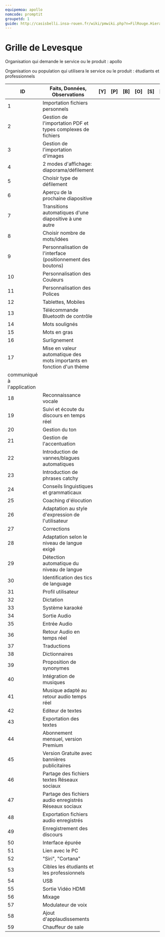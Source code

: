 ```yaml
---
equipemoa: apollo
nomcode: promptit
groupetd: 1
guide: http://casisbelli.insa-rouen.fr/wiki/pmwiki.php?n=FilRouge.HierachiserBesoins
---
```


# Grille de Levesque

Organisation qui demande le service ou le produit : apollo

Organisation ou population qui utilisera le service ou le produit : étudiants et professionnels

| ID | Faits, Données, Observations | [Y] | [P] | [B] | [O] | [S] | [T] | [H] | [R] |
|----|------------------------------|----------|----------|--------|-------------|----------|----------|-----------|------------|
|1| Importation fichiers personnels| | |  | | | | |  | 				
|2|	Gestion de l'importation PDF et types complexes de fichiers| | | | |  | | |  |
|3|	Gestion de l'importation d'images |	|	|	| |  | | |  |
|4|	2 modes d'affichage: diaporama/défilement|	|	|	| |		| | |  |
|5|	Choisir type de défilement | | |	| |		| | |  |
|6|	Aperçu de la prochaine diapositive	| | |	| |		| | |  |
|7|	Transitions automatiques d'une diapositive à une autre | | |  | | | | |  |				
|8| Choisir nombre de mots/idées	| | |	| |		| | |  |
|9|	Personnalisation de l'interface (positionnement des boutons) | | |  | | | | |  |					
|10|	Personnalisation des Couleurs | | |  | | | | |  |	
|11|	Personnalisation des Polices	| | |	| |		| | |  |
|12|  Tablettes, Mobiles	| | |	| |		| | |  |
|13|	Télécommande Bluetooth de contrôle	| | |	| |		| | |  |
|14|	Mots soulignés	| | |	| |		| | |  |
|15|	Mots en gras	| | |	| |		| | |  |
|16|	Surlignement | | |  | | | | |  |			
|17|	Mise en valeur automatique des mots importants en fonction d'un thème
communiqué à l'application | | |  | | | | |  |				
|18|	Reconnaissance vocale | | |  | | | | |  |				
|19|	Suivi et écoute du discours en temps réel | | |  | | |  | |  |		
|20|	Gestion du ton	| | |	| |		| | |  |	
|21|	Gestion de l'accentuation |  | |	| |	| | |  |	
|22|	Introduction de vannes/blagues automatiques	| | |	| |		| | |  |
|23|	Introduction de phrases catchy	| | |	| |		| | |  |
|24|	Conseils linguistiques et grammaticaux		|  | |	| |	| | |  |
|25|	Coaching d'élocution 	| | | 	| |	| | |  |			
|26|	Adaptation au style d'expression de l'utilisateur	| | |	| |		| | |  |
|27|	Corrections	| |  |	| |	| | |  |						
|28|	Adaptation selon le niveau de langue exigé	| | |	| |		| | |  |
|29|	Détection automatique du niveau de langue	| | | 	| |	| | |  |		
|30|	Identification des tics de language	| | | 	| |	| | |  |					
|31|	Profil utilisateur	| | |	| |		| | |  |
|32|	Dictation | | |	| |		| | |  |
|33|	Système karaoké | | | 	| |	| | |  |				
|34|	Sortie Audio | | | 	| |	| | |  |				
|35|	Entrée Audio | | | 	|  |	| | | |				
|36|	Retour Audio en temps réel | |  | | |	| | |  |	
|37|	Traductions | | | 	|  |	| | | |						
|38|	Dictionnaires	| | |	| |		| | |  |
|39|	Proposition de synonymes	|  | |	| | | | |  |
|40|	Intégration de musiques		| |  |	| |	| | |  |
|41|	Musique adapté au retour audio temps réel		|  | |	| |	| | |  |
|42|	Editeur de textes	| | |	| |		| | |  |
|43|	Exportation des textes	| | |	| |	 | | |  |
|44|	Abonnement mensuel, version Premium	| |  |	| |	| | |  |
|45|	Version Gratuite avec bannières publicitaires	| | |	| |		| | |  |
|46|	Partage des fichiers textes Réseaux sociaux		|  | |	| |	| | |  |
|47|	Partage des fichiers audio enregistrés Réseaux sociaux	| |  |	| |	| | |  |					
|48|	Exportation fichiers audio enregistrés		| |  |	| |	| | |  |	
|49|	Enregistrement des discours			| |  |	| |	| | |  |						
|50|	Interface épurée				| | | 	| |	| | |  |					
|51|	Lien avec le PC		| | | 	|  |	| | | |				
|52|	"Siri", "Cortana"	| |  |	| |	| | |  |							
|53|	Cibles les étudiants et les professionnels	| | | 	| |	| | |  |					
|54|	USB		| |  |	| |	| | |  |							
|55|	Sortie Vidéo HDMI		| | |	| |	 | | |  |		
|56|	Mixage	| |  |	| |	| | |  |							
|57|	Modulateur de voix	| | |	| |	 | | |  |	
|58|	Ajout d'applaudissements						| | |	| | |  | |  |	
|59|	Chauffeur de sale	| |  |	| |	| | | |					
